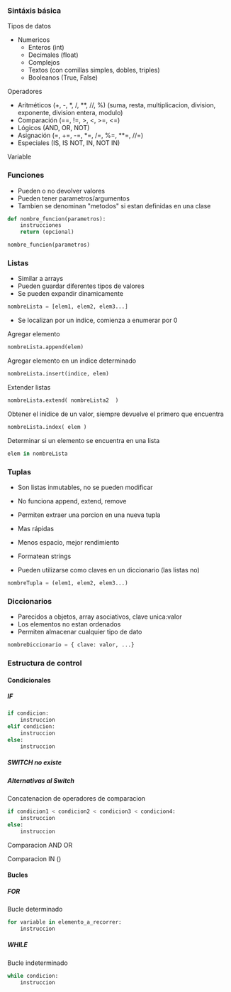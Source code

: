 ### Sintáxis básica

Tipos de datos

- Numericos
  - Enteros (int)
  - Decimales (float)
  - Complejos
  - Textos (con comillas simples, dobles, triples)
  - Booleanos (True, False)


Operadores

- Aritméticos (+, -, *, /, **, //, %) (suma, resta, multiplicacion, division, exponente, division entera, modulo)
- Comparación (==, !=, >, <, >=, <=)
- Lógicos (AND, OR, NOT)
- Asignación (=, +=, -=, *=, /=, %=, **=, //=)
- Especiales (IS, IS NOT, IN, NOT IN)

Variable


### Funciones

- Pueden o no devolver valores
- Pueden tener parametros/argumentos
- Tambien se denominan "metodos" si estan definidas en una clase

```py
def nombre_funcion(parametros):
	instrucciones
	return (opcional)

nombre_funcion(parametros)
```

### Listas

- Similar a arrays
- Pueden guardar diferentes tipos de valores
- Se pueden expandir dinamicamente

```py
nombreLista = [elem1, elem2, elem3...]
```
- Se localizan por un indice, comienza a enumerar por 0

Agregar elemento
```py
nombreLista.append(elem)
```

Agregar elemento en un indice determinado
```py
nombreLista.insert(indice, elem)
```

Extender listas
```py
nombreLista.extend( nombreLista2  )
```

Obtener el inidice de un valor, siempre devuelve el primero que encuentra
```py
nombreLista.index( elem )
```

Determinar si un elemento se encuentra en una lista
```py
elem in nombreLista
```

### Tuplas

- Son listas inmutables, no se pueden modificar
- No funciona append, extend, remove
- Permiten extraer una porcion en una nueva tupla

- Mas rápidas
- Menos espacio, mejor rendimiento
- Formatean strings
- Pueden utilizarse como claves en un diccionario (las listas no)

```py
nombreTupla = (elem1, elem2, elem3...)
```

### Diccionarios

- Parecidos a objetos, array asociativos, clave unica:valor
- Los elementos no estan ordenados
- Permiten almacenar cualquier tipo de dato

```py
nombreDiccionario = { clave: valor, ...}
```


### Estructura de control

#### Condicionales

##### IF

```py
if condicion:
	instruccion
elif condicion:
	instruccion
else:
	instruccion
```

##### SWITCH no existe

##### Alternativas al Switch
Concatenacion de operadores de comparacion
```py
if condicion1 < condicion2 < condicion3 < condicion4:
	instruccion
else:
	instruccion
```

Comparacion AND OR

Comparacion IN ()

#### Bucles

##### FOR
Bucle determinado
```py
for variable in elemento_a_recorrer:
	instruccion
```


##### WHILE
Bucle indeterminado
```py
while condicion:
	instruccion
```

